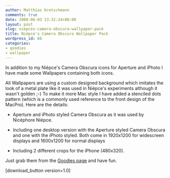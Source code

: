 ```yaml
---
author: Matthias Kretschmann
comments: true
date: 2008-06-03 13:32:24+00:00
layout: post
slug: niepces-camera-obscura-wallpaper-pack
title: Niépce's Camera Obscura Wallpaper Pack
wordpress_id: 66
categories:
- goodies
- wallpaper
---
```


In addition to my Niépce's Camera Obscura icons for Aperture and iPhoto I have made some Wallpapers containing both icons.

<!-- more -->

All Wallpapers are using a custom designed background which imitates the look of a metal plate like it was used in Niépce's experiments although it wasn't golden ;-) To make it more Mac style I have added a stenciled dots pattern (which is a commonly used reference to the front design of the MacPro). Here are the details:





  * Aperture and iPhoto styled Camera Obscura as it was used by Nicéphore Niépce.


  * Including one desktop version with the Aperture styled Camera Obscura and one with the iPhoto styled. Both come in 1920x1200 for widescreen displays and 1600x1200 for normal displays


  * Including 2 different crops for the iPhone (480x320).

  


Just grab them from the [Goodies page](/goodies/) and have fun.

[download_button version=1.0]
